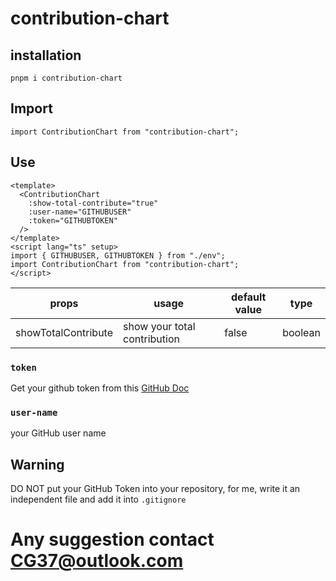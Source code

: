 # contribution-chart
## installation
```
pnpm i contribution-chart
```
## Import
```
import ContributionChart from "contribution-chart";
```

## Use
``` vue
<template>
  <ContributionChart
    :show-total-contribute="true"
    :user-name="GITHUBUSER"
    :token="GITHUBTOKEN"
  />
</template>
<script lang="ts" setup>
import { GITHUBUSER, GITHUBTOKEN } from "./env";
import ContributionChart from "contribution-chart";
</script>

```
|props|usage|default value|type|
|---|---|---|---|
|showTotalContribute|show your total contribution|false|boolean
###  `token`
Get your github token from this [GitHub Doc](https://docs.github.com/en/authentication/keeping-your-account-and-data-secure/managing-your-personal-access-tokens)

### `user-name`
your GitHub user name

## Warning
DO NOT put your GitHub Token into your repository, for me, write it an independent file and add it into `.gitignore`

# Any suggestion contact <CG37@outlook.com>
